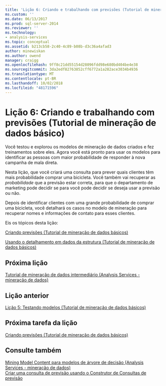 ```yaml
---
title: 'Lição 6: Criando e trabalhando com previsões (Tutorial de mineração de dados básico) | Microsoft Docs'
ms.custom: ''
ms.date: 06/13/2017
ms.prod: sql-server-2014
ms.reviewer: ''
ms.technology:
- analysis-services
ms.topic: conceptual
ms.assetid: b213cb58-2c40-4c89-b08b-d3c36a4afad3
author: minewiskan
ms.author: owend
manager: craigg
ms.openlocfilehash: 9ff8c21dd55154d28096fdd98e680bd404be4e38
ms.sourcegitcommit: 3da2edf82763852cff6772a1a282ace3034b4936
ms.translationtype: MT
ms.contentlocale: pt-BR
ms.lasthandoff: 10/02/2018
ms.locfileid: "48171596"
---
```

# <a name="lesson-6-creating-and-working-with-predictions-basic-data-mining-tutorial"></a>Lição 6: Criando e trabalhando com previsões (Tutorial de mineração de dados básico)
  Você testou e explorou os modelos de mineração de dados criados e fez treinamentos sobre eles. Agora você está pronto para usar os modelos para identificar as pessoas com maior probabilidade de responder à nova campanha de mala direta.  
  
 Nesta lição, que você criará uma consulta para prever quais clientes têm mais probabilidade comprar uma bicicleta. Você também vai recuperar as *probabilidade* que a previsão estar correta, para que o departamento de marketing pode decidir se para você pode decidir se deseja usar a previsão ou não.  
  
 Depois de identificar clientes com uma grande probabilidade de comprar uma bicicleta, você detalhará os casos no modelo de mineração para recuperar nomes e informações de contato para esses clientes.  
  
 Eis os tópicos desta lição:  
  
 [Criando previsões &#40;Tutorial de mineração de dados básicos&#41;](../../2014/tutorials/creating-predictions-basic-data-mining-tutorial.md)  
  
 [Usando o detalhamento em dados da estrutura &#40;Tutorial de mineração de dados básicos&#41;](../../2014/tutorials/using-drillthrough-on-structure-data-basic-data-mining-tutorial.md)  
  
## <a name="next-lesson"></a>Próxima lição  
 [Tutorial de mineração de dados intermediário &#40;Analysis Services - mineração de dados&#41;](../../2014/tutorials/intermediate-data-mining-tutorial-analysis-services-data-mining.md)  
  
## <a name="previous-lesson"></a>Lição anterior  
 [Lição 5: Testando modelos &#40;Tutorial de mineração de dados básicos&#41;](../../2014/tutorials/lesson-5-testing-models-basic-data-mining-tutorial.md)  
  
## <a name="next-task-in-lesson"></a>Próxima tarefa da lição  
 [Criando previsões &#40;Tutorial de mineração de dados básicos&#41;](../../2014/tutorials/creating-predictions-basic-data-mining-tutorial.md)  
  
## <a name="see-also"></a>Consulte também  
 [Mining Model Content para modelos de árvore de decisão &#40;Analysis Services - mineração de dados&#41;](../../2014/analysis-services/data-mining/mining-model-content-for-decision-tree-models-analysis-services-data-mining.md)   
 [Criar uma consulta de previsão usando o Construtor de Consultas de previsão](../../2014/analysis-services/data-mining/create-a-prediction-query-using-the-prediction-query-builder.md)  
  
  
